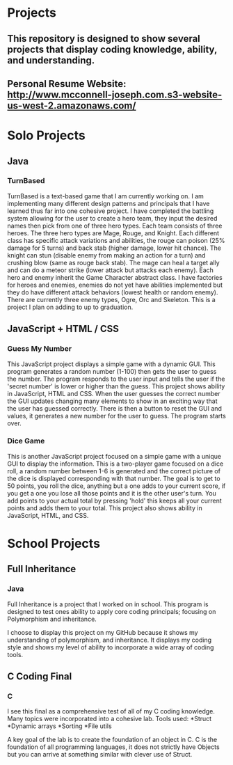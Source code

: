 # Projects
## This repository is designed to show several projects that display coding knowledge, ability, and understanding.

## Personal Resume Website: http://www.mcconnell-joseph.com.s3-website-us-west-2.amazonaws.com/
# **Solo Projects**

## Java
### **TurnBased**

TurnBased is a text-based game that I am currently working on. I am implementing many different design patterns and principals that I have learned thus far into one cohesive project. I have completed the battling system allowing for the user to create a hero team, they input the desired names then pick from one of three hero types. Each team consists of three heroes. The three hero types are Mage, Rouge, and Knight. Each different class has specific attack variations and abilities, the rouge can poison (25% damage for 5 turns) and back stab (higher damage, lower hit chance). The knight can stun (disable enemy from making an action for a turn) and crushing blow (same as rouge back stab). The mage can heal a target ally and can do a meteor strike (lower attack but attacks each enemy). Each hero and enemy inherit the Game Character abstract class. I have factories for heroes and enemies, enemies do not yet have abilities implemented but they do have different attack behaviors (lowest health or random enemy). There are currently three enemy types, Ogre, Orc and Skeleton. This is a project I plan on adding to up to graduation.

## JavaScript + HTML / CSS
### Guess My Number

This JavaScript project displays a simple game with a dynamic GUI. This program generates a random number (1-100) then gets the user to guess the number. The program responds to the user input and tells the user if the 'secret number' is lower or higher than the guess. This project shows ability in JavaScript, HTML and CSS. When the user guesses the correct number the GUI updates changing many elements to show in an exciting way that the user has guessed correctly. There is then a button to reset the GUI and values, it generates a new number for the user to guess. The program starts over.

### Dice Game

This is another JavaScript project focused on a simple game with a unique GUI to display the information. This is a two-player game focused on a dice roll, a random number between 1-6 is generated and the correct picture of the dice is displayed corresponding with that number. The goal is to get to 50 points, you roll the dice, anything but a one adds to your current score, if you get a one you lose all those points and it is the other user's turn. You add points to your actual total by pressing 'hold' this keeps all your current points and adds them to your total. This project also shows ability in JavaScript, HTML, and CSS.




# **School Projects**
## **Full Inheritance**
### Java
Full Inheritance is a project that I worked on in school. This program is designed to test ones ability to apply core coding principals; focusing on Polymorphism and inheritance. 

I choose to display this project on my GitHub because it shows my understanding of polymorphism, and inheritance.
It displays my coding style and shows my level of ability to incorporate a wide array of coding tools.

## **C Coding Final**
### C
I see this final as a comprehensive test of all of my C coding knowledge. Many topics were incorporated into a cohesive lab.
Tools used:
*Struct
*Dynamic arrays
*Sorting
*File utils

A key goal of the lab is to create the foundation of an object in C. C is the foundation of all programming languages, it does not strictly
have Objects but you can arrive at something similar with clever use of Struct.
